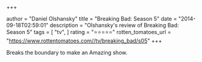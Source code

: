 +++

author = "Daniel Olshansky"
title = "Breaking Bad: Season 5"
date = "2014-09-18T02:59:01"
description = "Olshansky's review of Breaking Bad: Season 5"
tags = [
    "tv",
]
rating = "⭐⭐⭐⭐⭐"
rotten_tomatoes_url = "https://www.rottentomatoes.com//tv/breaking_bad/s05"
+++

Breaks the boundary to make an Amazing show.

